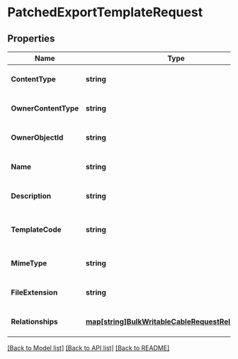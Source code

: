 # PatchedExportTemplateRequest

## Properties
Name | Type | Description | Notes
------------ | ------------- | ------------- | -------------
**ContentType** | **string** |  | [optional] [default to null]
**OwnerContentType** | **string** |  | [optional] [default to null]
**OwnerObjectId** | **string** |  | [optional] [default to null]
**Name** | **string** |  | [optional] [default to null]
**Description** | **string** |  | [optional] [default to null]
**TemplateCode** | **string** | The list of objects being exported is passed as a context variable named &lt;code&gt;queryset&lt;/code&gt;. | [optional] [default to null]
**MimeType** | **string** | Defaults to &lt;code&gt;text/plain&lt;/code&gt; | [optional] [default to null]
**FileExtension** | **string** | Extension to append to the rendered filename | [optional] [default to null]
**Relationships** | [**map[string]BulkWritableCableRequestRelationships**](BulkWritableCableRequest_relationships.md) |  | [optional] [default to null]

[[Back to Model list]](../README.md#documentation-for-models) [[Back to API list]](../README.md#documentation-for-api-endpoints) [[Back to README]](../README.md)

